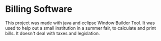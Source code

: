 # Billing Software
This project was made with java and eclipse Window Builder Tool. 
It was used to help out a small institution in a summer fair, to calculate and print bills. 
It doesn't deal with taxes and legislation.

